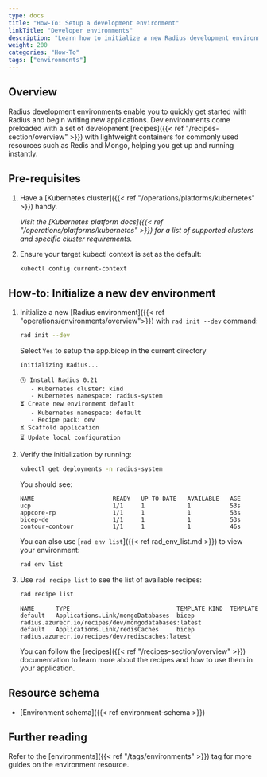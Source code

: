 ```yaml
---
type: docs
title: "How-To: Setup a development environment"
linkTitle: "Developer environments"
description: "Learn how to initialize a new Radius development environment"
weight: 200
categories: "How-To"
tags: ["environments"]
---
```


## Overview 

Radius development environments enable you to quickly get started with Radius and begin writing new applications. Dev environments come preloaded with a set of development [recipes]({{< ref "/recipes-section/overview" >}}) with lightweight containers for commonly used resources such as Redis and Mongo, helping you get up and running instantly.

## Pre-requisites

1. Have a [Kubernetes cluster]({{< ref "/operations/platforms/kubernetes" >}}) handy.

   *Visit the [Kubernetes platform docs]({{< ref "/operations/platforms/kubernetes" >}}) for a list of supported clusters and specific cluster requirements.*

1. Ensure your target kubectl context is set as the default:
   ```bash
   kubectl config current-context
   ```

## How-to: Initialize a new dev environment

1. Initialize a new [Radius environment]({{< ref "operations/environments/overview">}}) with `rad init --dev` command:
   ```bash
   rad init --dev
   ```
   
   Select `Yes` to setup the app.bicep in the current directory

   ```
   Initializing Radius...                                                
                                                                      
   🕔 Install Radius 0.21                                             
      - Kubernetes cluster: kind
      - Kubernetes namespace: radius-system                              
   ⏳ Create new environment default                                     
      - Kubernetes namespace: default                                    
      - Recipe pack: dev                                                 
   ⏳ Scaffold application                                          
   ⏳ Update local configuration                                                 
   ```                                             

2. Verify the initialization by running:
   ```bash
   kubectl get deployments -n radius-system
   ```

   You should see:

   ```
   NAME                      READY   UP-TO-DATE   AVAILABLE   AGE
   ucp                       1/1     1            1           53s
   appcore-rp                1/1     1            1           53s
   bicep-de                  1/1     1            1           53s
   contour-contour           1/1     1            1           46s
   ```

   You can also use [`rad env list`]({{< ref rad_env_list.md >}}) to view your environment:
   
   ```bash
   rad env list
   ```
3. Use `rad recipe list` to see the list of available recipes:
   ```bash
   rad recipe list
   ```
   ```
   NAME      TYPE                              TEMPLATE KIND  TEMPLATE
   default   Applications.Link/mongoDatabases  bicep          radius.azurecr.io/recipes/dev/mongodatabases:latest
   default   Applications.Link/redisCaches     bicep          radius.azurecr.io/recipes/dev/rediscaches:latest
   ``` 
   You can follow the [recipes]({{< ref "/recipes-section/overview" >}}) documentation to learn more about the recipes and how to use them in your application.

## Resource schema 

- [Environment schema]({{< ref environment-schema >}})

## Further reading

Refer to the [environments]({{< ref "/tags/environments" >}}) tag for more guides on the environment resource.

